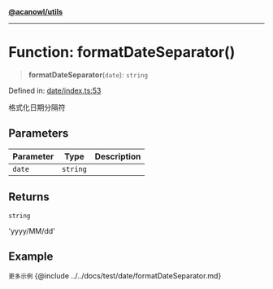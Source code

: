 [**@acanowl/utils**](../../README.md)

***

# Function: formatDateSeparator()

> **formatDateSeparator**(`date`): `string`

Defined in: [date/index.ts:53](https://github.com/acanowl/acanowl-framework/blob/829d67ec026b7e2554aaa2322f86b3fba919b5e0/packages/utils/src/date/index.ts#L53)

格式化日期分隔符

## Parameters

| Parameter | Type | Description |
| ------ | ------ | ------ |
| `date` | `string` |  |

## Returns

`string`

'yyyy/MM/dd'

## Example

```更多示例```
{@include ../../docs/test/date/formatDateSeparator.md}
